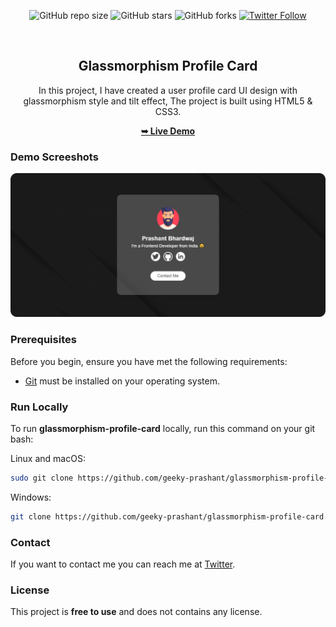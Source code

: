 <div align="center">
  
  ![GitHub repo size](https://img.shields.io/github/repo-size/geeky-prashant/glassmorphism-profile-card)
  ![GitHub stars](https://img.shields.io/github/stars/geeky-prashant/glassmorphism-profile-card?style=social)
  ![GitHub forks](https://img.shields.io/github/forks/geeky-prashant/glassmorphism-profile-card?style=social)
  [![Twitter Follow](https://img.shields.io/twitter/follow/geekyprashant?style=social)](https://twitter.com/intent/follow?screen_name=geekyprashant)
 
  <br />

  <h2 align="center">Glassmorphism Profile Card</h2>

  In this project, I have created a user profile card UI design with glassmorphism style and tilt effect, The project is built using HTML5 & CSS3.

  <a href="https://geeky-prashant.github.io/glassmorphism-profile-card/"><strong>➥ Live Demo</strong></a>

</div>

### Demo Screeshots

![Glassmorphism Profile Card Desktop Demo](./readme-images/Glassmorphism-Profile-Card.png "Desktop Demo")

### Prerequisites

Before you begin, ensure you have met the following requirements:

* [Git](https://git-scm.com/downloads "Download Git") must be installed on your operating system.

### Run Locally

To run **glassmorphism-profile-card** locally, run this command on your git bash:

Linux and macOS:

```bash
sudo git clone https://github.com/geeky-prashant/glassmorphism-profile-card.git
```

Windows:

```bash
git clone https://github.com/geeky-prashant/glassmorphism-profile-card.git
```

### Contact

If you want to contact me you can reach me at [Twitter](https://www.twitter.com/geekyprashant).

### License

This project is **free to use** and does not contains any license.
